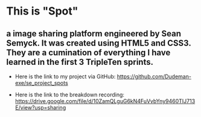 # This is "Spot"

## a image sharing platform engineered by Sean Semyck. It was created using HTML5 and CSS3. They are a cumination of everything I have learned in the first 3 TripleTen sprints.

- Here is the link to my project via GitHub:
  https://github.com/Dudeman-exe/se_project_spots

* Here is the link to the breakdown recording:
  https://drive.google.com/file/d/10ZamQLguG6kN4FuVvbYny9460TIJ713E/view?usp=sharing
